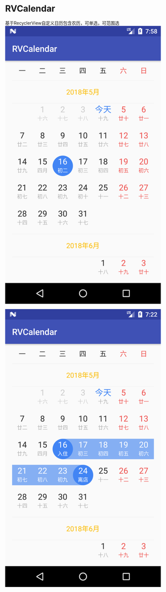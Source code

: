 # RVCalendar
基于RecyclerView自定义日历包含农历，可单选，可范围选
![单选效果](https://github.com/Mitaxing/RVCalendar/blob/master/images/Screenshot_1525420734.png)

![范围选择效果](https://github.com/Mitaxing/RVCalendar/blob/master/images/Screenshot_1525418573.png)
